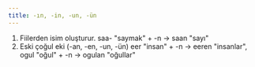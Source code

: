 ```yaml
---
title: -ın, -in, -un, -ün
---
```


1. Fiilerden isim oluşturur.
  saa- "saymak" + -n → saan "sayı"
2. Eski çoğul eki (-an, -en, -un, -ün)
   eer "insan" + -n → eeren "insanlar", ogul "oğul" + -n → ogulan "oğullar"

